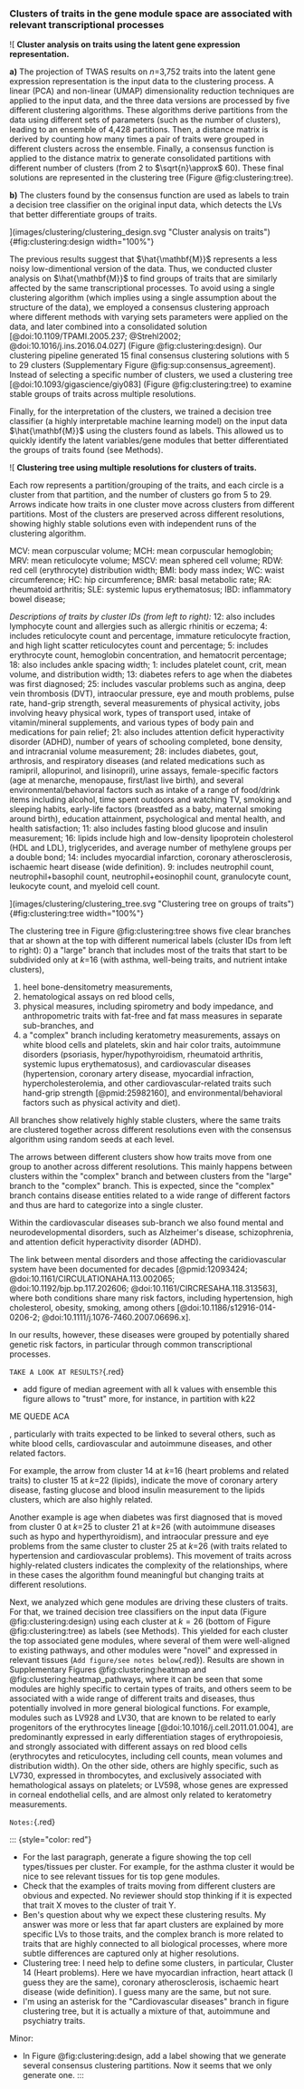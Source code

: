 ### Clusters of traits in the gene module space are associated with relevant transcriptional processes

![
**Cluster analysis on traits using the latent gene expression representation.**
<!--  -->
**a)** The projection of TWAS results on $n$=3,752 traits into the latent gene expression representation is the input data to the clustering process.
A linear (PCA) and non-linear (UMAP) dimensionality reduction techniques are applied to the input data, and the three data versions are processed by five different clustering algorithms.
These algorithms derive partitions from the data using different sets of parameters (such as the number of clusters), leading to an ensemble of 4,428 partitions.
Then, a distance matrix is derived by counting how many times a pair of traits were grouped in different clusters across the ensemble.
Finally, a consensus function is applied to the distance matrix to generate consolidated partitions with different number of clusters (from 2 to $\sqrt{n}\approx$ 60).
These final solutions are represented in the clustering tree (Figure @fig:clustering:tree).
<!--  -->
**b)** The clusters found by the consensus function are used as labels to train a decision tree classifier on the original input data, which detects the LVs that better differentiate groups of traits.
<!--  -->
](images/clustering/clustering_design.svg "Cluster analysis on traits"){#fig:clustering:design width="100%"}


The previous results suggest that $\hat{\mathbf{M}}$ represents a less noisy low-dimentional version of the data.
Thus, we conducted cluster analysis on $\hat{\mathbf{M}}$ to find groups of traits that are similarly affected by the same transcriptional processes.
To avoid using a single clustering algorithm (which implies using a single assumption about the structure of the data), we employed a consensus clustering approach where different methods with varying sets parameters were applied on the data, and later combined into a consolidated solution [@doi:10.1109/TPAMI.2005.237; @Strehl2002; @doi:10.1016/j.ins.2016.04.027] (Figure @fig:clustering:design).
Our clustering pipeline generated 15 final consensus clustering solutions with 5 to 29 clusters (Supplementary Figure @fig:sup:consensus_agreement).
Instead of selecting a specific number of clusters, we used a clustering tree [@doi:10.1093/gigascience/giy083] (Figure @fig:clustering:tree) to examine stable groups of traits across multiple resolutions.
<!--  -->
Finally, for the interpretation of the clusters, we trained a decision tree classifier (a highly interpretable machine learning model) on the input data $\hat{\mathbf{M}}$ using the clusters found as labels.
This allowed us to quickly identify the latent variables/gene modules that better differentiated the groups of traits found (see Methods).


![
**Clustering tree using multiple resolutions for clusters of traits.**
<!--  -->
Each row represents a partition/grouping of the traits, and each circle is a cluster from that partition, and the number of clusters go from 5 to 29.
Arrows indicate how traits in one cluster move across clusters from different partitions.
Most of the clusters are preserved across different resolutions, showing highly stable solutions even with independent runs of the clustering algorithm.
<!--  -->
MCV: mean corpuscular volume;
MCH: mean corpuscular hemoglobin;
MRV: mean reticulocyte volume;
MSCV: mean sphered cell volume;
RDW: red cell (erythrocyte) distribution width;
BMI: body mass index;
WC: waist circumference;
HC: hip circumference;
BMR: basal metabolic rate;
RA: rheumatoid arthritis;
SLE: systemic lupus erythematosus;
IBD: inflammatory bowel disease;
<!--  -->
*Descriptions of traits by cluster IDs (from left to right):*
12: also includes lymphocyte count and allergies such as allergic rhinitis or eczema;
4: includes reticulocyte count and percentage, immature reticulocyte fraction, and high light scatter reticulocytes count and percentage;
5: includes erythrocyte count, hemoglobin concentration, and hematocrit percentage;
18: also includes ankle spacing width;
1: includes platelet count, crit, mean volume, and distribution width;
13: diabetes refers to age when the diabetes was first diagnosed;
25: includes vascular problems such as angina, deep vein thrombosis (DVT), intraocular pressure, eye and mouth problems, pulse rate, hand-grip strength, several measurements of physical activity, jobs involving heavy physical work, types of transport used, intake of vitamin/mineral supplements, and various types of body pain and medications for pain relief;
21: also includes attention deficit hyperactivity disorder (ADHD), number of years of schooling completed, bone density, and intracranial volume measurement;
28: includes diabetes, gout, arthrosis, and respiratory diseases (and related medications such as ramipril, allopurinol, and lisinopril), urine assays, female-specific factors (age at menarche, menopause, first/last live birth), and several environmental/behavioral factors such as intake of a range of food/drink items including alcohol, time spent outdoors and watching TV, smoking and sleeping habits, early-life factors (breastfed as a baby, maternal smoking around birth), education attainment, psychological and mental health, and health satisfaction;
11: also includes fasting blood glucose and insulin measurement;
16: lipids include high and low-density lipoprotein cholesterol (HDL and LDL), triglycerides, and average number of methylene groups per a double bond;
14: includes myocardial infarction, coronary atherosclerosis, ischaemic heart disease (wide definition).
9: includes neutrophil count, neutrophil+basophil count, neutrophil+eosinophil count, granulocyte count, leukocyte count, and myeloid cell count.
<!--  -->
](images/clustering/clustering_tree.svg "Clustering tree on groups of traits"){#fig:clustering:tree width="100%"}


The clustering tree in Figure @fig:clustering:tree shows five clear branches that ar shown at the top with different numerical labels (cluster IDs from left to right):
0) a "large" branch that includes most of the traits that start to be subdivided only at $k$=16 (with asthma, well-being traits, and nutrient intake clusters),
1) heel bone-densitometry measurements,
2) hematological assays on red blood cells,
3) physical measures, including spirometry and body impedance, and anthropometric traits with fat-free and fat mass measures in separate sub-branches, and
4) a "complex" branch including keratometry measurements, assays on white blood cells and platelets, skin and hair color traits, autoimmune disorders (psoriasis, hyper/hypothyroidism, rheumatoid arthritis, systemic lupus erythematosus), and cardiovascular diseases (hypertension, coronary artery disease, myocardial infraction, hypercholesterolemia, and other cardiovascular-related traits such hand-grip strength [@pmid:25982160], and environmental/behavioral factors such as physical activity and diet).
<!--  -->
All branches show relatively highly stable clusters, where the same traits are clustered together across different resolutions even with the consensus algorithm using random seeds at each level.
<!--  -->
The arrows between different clusters show how traits move from one group to another across different resolutions.
This mainly happens between clusters within the "complex" branch and between clusters from the "large" branch to the "complex" branch.
This is expected, since the "complex" branch contains disease entities related to a wide range of different factors and thus are hard to categorize into a single cluster.


Within the cardiovascular diseases sub-branch we also found mental and neurodevelopmental disorders, such as Alzheimer's disease, schizophrenia, and attention deficit hyperactivity disorder (ADHD).
<!--  -->
The link between mental disorders and those affecting the caridiovascular system have been documented for decades [@pmid:12093424; @doi:10.1161/CIRCULATIONAHA.113.002065; @doi:10.1192/bjp.bp.117.202606; @doi:10.1161/CIRCRESAHA.118.313563], where both conditions share many risk factors, including hypertension, high cholesterol, obesity, smoking, among others [@doi:10.1186/s12916-014-0206-2; @doi:10.1111/j.1076-7460.2007.06696.x].
<!--  -->
In our results, however, these diseases were grouped by potentially shared genetic risk factors, in particular through common transcriptional processes.
<!--  -->
`TAKE A LOOK AT RESULTS?`{.red}



- add figure of median agreement with all k values with ensemble
this figure allows to "trust" more, for instance, in partition with k22

ME QUEDE ACA


, particularly with traits expected to be linked to several others, such as white blood cells, cardiovascular and autoimmune diseases, and other related factors.
<!--  -->
For example, the arrow from cluster 14 at $k$=16 (heart problems and related traits) to cluster 15 at $k$=22 (lipids), indicate the move of coronary artery disease, fasting glucose and blood insulin measurement to the lipids clusters, which are also highly related.
<!-- Possible citations above:
- https://pubmed.ncbi.nlm.nih.gov/30694691/
- IMPORTANT: https://www.ahajournals.org/doi/10.1161/CIRCULATIONAHA.118.034978
    This one has a couple of citations in the introduction
 -->
Another example is age when diabetes was first diagnosed that is moved from cluster 0 at $k$=25 to cluster 21 at $k$=26 (with autoimmune diseases such as hypo and hyperthyroidism), and intraocular pressure and eye problems from the same cluster to cluster 25 at $k$=26 (with traits related to hypertension and cardiovascular problems).
This movement of traits across highly-related clusters indicates the complexity of the relationships, where in these cases the algorithm found meaningful but changing traits at different resolutions.


Next, we analyzed which gene modules are driving these clusters of traits.
For that, we trained decision tree classifiers on the input data (Figure @fig:clustering:design) using each cluster at $k=26$ (bottom of Figure @fig:clustering:tree) as labels (see Methods).
This yielded for each cluster the top associated gene modules, where several of them were well-aligned to existing pathways, and other modules were "novel" and expressed in relevant tissues (`Add figure/see notes below`{.red}).
Results are shown in Supplementary Figures @fig:clustering:heatmap and @fig:clustering:heatmap_pathways, where it can be seen that some modules are highly specific to certain types of traits, and others seem to be associated with a wide range of different traits and diseases, thus potentially involved in more general biological functions.
For example, modules such as LV928 and LV30, that are known to be related to early progenitors of the erythrocytes lineage [@doi:10.1016/j.cell.2011.01.004], are predominantly expressed in early differentiation stages of erythropoiesis, and strongly associated with different assays on red blood cells (erythrocytes and reticulocytes, including cell counts, mean volumes and distribution width).
On the other side, others are highly specific, such as LV730, expressed in thrombocytes, and exclusively associated with hemathological assays on platelets;
or LV598, whose genes are expressed in corneal endothelial cells, and are almost only related to keratometry measurements.
<!-- 
LV154 is also expressed in corneal endothelial cells and associated with keratometry, but not exclusively.
 -->

<!--
Autoimmune diseases are very similar, as it can be seen, but some modules show highly specific associations: for example, I THINK, thyroid-related disorders with LV155 (with genes expressed in thyroid)
-->



`Notes:`{.red}

::: {style="color: red"}
- For the last paragraph, generate a figure showing the top cell types/tissues per cluster.
For example, for the asthma cluster it would be nice to see relevant tissues for tis top gene modules.
- Check that the examples of traits moving from different clusters are obvious and expected.
No reviewer should stop thinking if it is expected that trait X moves to the cluster of trait Y.
- Ben's question about why we expect these clustering results.
My answer was more or less that far apart clusters are explained by more specific LVs to those traits, and the complex branch is more related to traits that are highly connected to all biological processes, where more subtle differences are captured only at higher resolutions.
- Clustering tree: I need help to define some clusters, in particular, Cluster 14 (Heart problems). Here we have myocardian infraction, heart attack (I guess they are the same), coronary atherosclerosis, ischaemic heart disease (wide definition). I guess many are the same, but not sure.
- I'm using an asterisk for the "Cardiovascular diseases" branch in figure clustering tree, but it is actually a mixture of that, autoimmune and psychiatry traits.

Minor:

- In Figure @fig:clustering:design, add a label showing that we generate several consensus clustering partitions.
Now it seems that we only generate one.
:::
